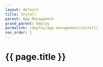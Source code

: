 ```yaml
---
layout: default
title: Install
parent: App Management
grand_parent: Deploy
permalink: /deploy/app-management/install/
nav_order: 1
---
```


# {{ page.title }}

